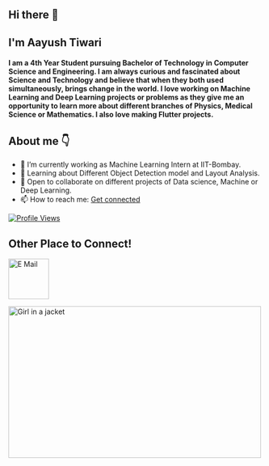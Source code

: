 ## Hi there 👋  

## I'm Aayush Tiwari
#### I am a 4th Year Student pursuing Bachelor of Technology in Computer Science and Engineering. I am always curious and fascinated about Science and Technology and believe that when they both used simultaneously, brings change in the world. I love working on Machine Learning and Deep Learning projects or problems as they give me an opportunity to learn more about different branches of Physics, Medical Science or Mathematics. I also love making Flutter projects.

## About me :point_down: 

- 🔭 I’m currently working as Machine Learning Intern at IIT-Bombay.  
- 🌱 Learning about Different Object Detection model and Layout Analysis.
- :two_men_holding_hands: Open to collaborate on different projects of Data science, Machine or Deep Learning.
- 📫 How to reach me: [Get connected](https://www.linkedin.com/in/aayush-tiwari-053a09193)

[![Profile Views](http://hits.dwyl.com/Aayush71727/Aayush71727.svg)](http://hits.dwyl.com/Aayush71727/Aayush71727)

## Other Place to Connect!
<a href="https://www.linkedin.com/in/aayush-tiwari-053a09193/" ><img src="https://encrypted-tbn0.gstatic.com/images?q=tbn%3AANd9GcQUVaXSwCsSsQYdbohn5Ulkoa1eRemfhzf82w&usqp=CAU" alt="E Mail" width="80" height="80"></a> 

<img src="https://64.media.tumblr.com/2d0af9c90d1b1107313cc20bda01548a/tumblr_outwxnanpp1u79o2lo1_1280.gifv" alt="Girl in a jacket" width="500" height="300">

<!--
**- ⚡ Fun fact: Earth is not Flat!
<a href="aayush71727@gmail.com"><img src="https://encrypted-tbn0.gstatic.com/images?q=tbn%3AANd9GcRtVFGYd3Pz-jTrvGEGOQFuSooOeIkdravrYg&usqp=CAU" width="80" height="80"></a>
